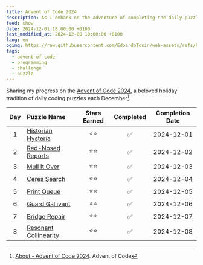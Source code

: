 ```yaml
---
title: Advent of Code 2024
description: As I embark on the adventure of completing the daily puzzles for Advent of Code 2024, I want to keep track of my progress.
feed: show
date: 2024-12-01 18:00:00 +0100
last_modified_at: 2024-12-08 10:00:00 +0100
lang: en
ogimg: https://raw.githubusercontent.com/EdoardoTosin/web-assets/refs/heads/main/Notes/100%20Public/Feed/Advent%20of%20Code/Advent-of-Code-2024.png
tags:
  - advent-of-code
  - programming
  - challenge
  - puzzle
---
```


Sharing my progress on the [Advent of Code 2024](https://adventofcode.com/2024), a beloved holiday tradition of daily coding puzzles each December[^1].

| Day  | Puzzle Name         | Stars Earned | Completed | Completion Date       |
|:----:|:--------------------|:------------:|:---------:|:---------------------:|
|  1 | [Historian Hysteria](https://adventofcode.com/2024/day/1) | ⭐⭐ | ✅ | 2024-12-01 |
|  2 | [Red-Nosed Reports](https://adventofcode.com/2024/day/2) | ⭐⭐ | ✅ | 2024-12-02 |
|  3 | [Mull It Over](https://adventofcode.com/2024/day/3) | ⭐⭐ | ✅ | 2024-12-03 |
|  4 | [Ceres Search](https://adventofcode.com/2024/day/4) | ⭐⭐ | ✅ | 2024-12-04 |
|  5 | [Print Queue](https://adventofcode.com/2024/day/5) | ⭐⭐ | ✅ | 2024-12-05 |
|  6 | [Guard Gallivant](https://adventofcode.com/2024/day/6) | ⭐⭐ | ✅ | 2024-12-06 |
|  7 | [Bridge Repair](https://adventofcode.com/2024/day/7) | ⭐⭐ | ✅ | 2024-12-07 |
|  8 | [Resonant Collinearity](https://adventofcode.com/2024/day/8) | ⭐⭐ | ✅ | 2024-12-08 |

[^1]: [About - Advent of Code 2024](https://adventofcode.com/2024/about). Advent of Code
